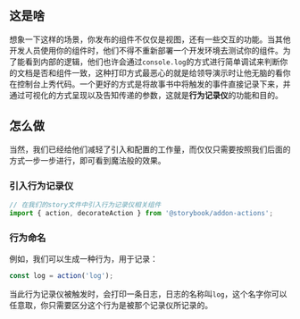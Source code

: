 
## 这是啥

想象一下这样的场景，你发布的组件不仅仅是视图，还有一些交互的功能。当其他开发人员使用你的组件时，他们不得不重新部署一个开发环境去测试你的组件。为了能看到内部的逻辑，他们也许会通过`console.log`的方式进行简单调试来判断你的文档是否和组件一致，这种打印方式最恶心的就是给领导演示时让他无脑的看你在控制台上秀代码。一个更好的方式是将故事书中将触发的事件直接记录下来，并通过可视化的方式呈现以及告知传递的参数，这就是**行为记录仪**的功能和目的。

## 怎么做

当然，我们已经给他们减轻了引入和配置的工作量，而仅仅只需要按照我们后面的方式一步一步进行，即可看到魔法般的效果。

### 引入行为记录仪

```javascript
// 在我们的story文件中引入行为记录仪相关组件
import { action, decorateAction } from '@storybook/addon-actions';
```

### 行为命名

例如，我们可以生成一种行为，用于记录：

```javascript
const log = action('log');
```

当此行为记录仪被触发时，会打印一条日志，日志的名称叫`log`，这个名字你可以任意取，你只需要区分这个行为是被那个记录仪所记录的。
